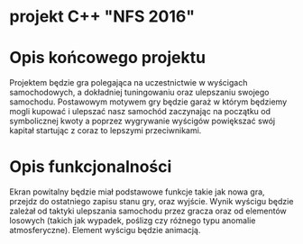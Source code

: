 # projekt C++ "NFS 2016"

# Opis końcowego projektu
Projektem będzie gra polegająca na uczestnictwie w wyścigach samochodowych, a dokładniej tuningowaniu oraz ulepszaniu swojego samochodu.
Postawowym motywem gry będzie garaż w którym będziemy mogli kupować i ulepszać nasz samochód zaczynając na początku od symbolicznej kwoty  a poprzez wygrywanie wyścigów powiększać swój kapitał startując z coraz to lepszymi przeciwnikami.
 
# Opis funkcjonalności
Ekran powitalny będzie miał podstawowe funkcje takie jak nowa gra, przejdz do ostatniego zapisu stanu gry, oraz wyjście. 
Wynik wyścigu będzie zależał od taktyki ulepszania samochodu przez gracza oraz od elementów losowych (takich jak wypadek, poślizg czy różnego typu anomalie atmosferyczne).
Element wyścigu będzie animacją.





